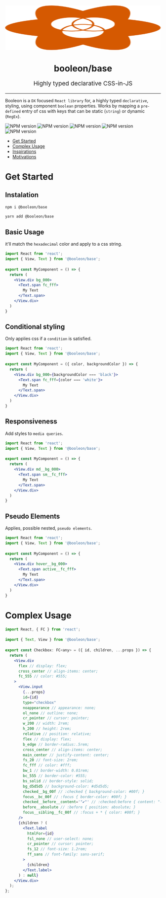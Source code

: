 <p align="center" style="color: #343a40">
  <img src="../../booleon.svg" width="100%" height="144">
  <h1 align="center">booleon/base</h1>
  <p align="center" style="font-size: 1.2rem;">Highly typed declarative CSS-in-JS</p>
  <hr />
</p>

Booleon is a `DX` focused `React library` for, a highly typed `declarative`, styling, using component `boolean` properties. Works by mapping a `pre-defined` entry of css with keys that can be static (`string`) or dynamic (`RegEx`).

![NPM version](https://badgen.net/npm/v/@booleon/base)
![NPM version](https://badgen.net/github/commits/viniciusflv/booleon)
![NPM version](https://badgen.net//packagephobia/publish/@booleon/base)
![NPM version](https://badgen.net/bundlephobia/min/@booleon/base)
![NPM version](https://badgen.net/bundlephobia/minzip/@booleon/base)

* [Get Started](#get-started)
* [Complex Usage](#complex-usage)
* [Inspirations](#inspirations)
* [Motivations](#motivations)

# Get Started

## Instalation

```sh
npm i @booleon/base
```

```sh
yarn add @booleon/base
```

## Basic Usage

it'll match the `hexadecimal` color and apply to a css string.

```jsx
import React from 'react';
import { View, Text } from '@booleon/base';

export const MyComponent = () => {
  return (
    <View.div bg_000>
      <Text.span fc_fff>
        My Text
      </Text.span>
    </View.div>
  )
}
```

## Conditional styling

Only applies css if a `condition` is satisfied.

```jsx
import React from 'react';
import { View, Text } from '@booleon/base';

export const MyComponent = ({ color, backgroundColor }) => {
  return (
    <View.div bg_000={backgroundColor === 'black'}>
      <Text.span fc_fff={color === 'white'}>
        My Text
      </Text.span>
    </View.div>
  )
}
```
## Responsiveness

Add styles to `media queries`.

```jsx
import React from 'react';
import { View, Text } from '@booleon/base';

export const MyComponent = () => {
  return (
    <View.div md__bg_000>
      <Text.span sm__fc_fff>
        My Text
      </Text.span>
    </View.div>
  )
}
```

## Pseudo Elements

Applies, possible nested, `pseudo elements`.

```jsx
import React from 'react';
import { View, Text } from '@booleon/base';

export const MyComponent = () => {
  return (
    <View.div hover__bg_000>
      <Text.span active__fc_fff>
        My Text
      </Text.span>
    </View.div>
  )
}
```

# Complex Usage

```jsx
import React, { FC } from 'react';

import { Text, View } from '@booleon/base';

export const Checkbox: FC<any> = ({ id, children, ...props }) => {
  return (
    <View.div
      flex // display: flex;
      cross_center // align-items: center;
      fc_555 // color: #555;
    >
      <View.input
        {...props}
        id={id}
        type="checkbox"
        noappearance // appearance: none;
        ol_none // outline: none;
        cr_pointer // cursor: pointer;
        w_200 // width: 2rem;
        h_200 // height: 2rem;
        relative // position: relative;
        flex // display: flex;
        b_edge // border-radius:.5rem;
        cross_center // align-items: center;
        main_center // justify-content: center;
        fs_20 // font-size: 2rem;
        fc_fff // color: #fff;
        bw_1 // border-width: 0.01rem;
        bc_555 // border-color: #555;
        bs_solid // border-style: solid;
        bg_d5d5d5 // background-color: #d5d5d5;
        checked__bg_00f // :checked { background-color: #00f; }
        focus__bc_00f // :focus { border-color: #00f; }
        checked__before__content='"✔"' // :checked:before { content: "✔" }
        before__absolute // :before { position: absolute; }
        focus__sibling__fc_00f // :focus + * { color: #00f; }
      />
      {children ? (
        <Text.label
          htmlFor={id}
          fsl_none // user-select: none;
          cr_pointer // cursor: pointer;
          fs_12 // font-size: 1.2rem;
          ff_sans // font-family: sans-serif;
        >
          {children}
        </Text.label>
      ) : null}
    </View.div>
  );
};
```
